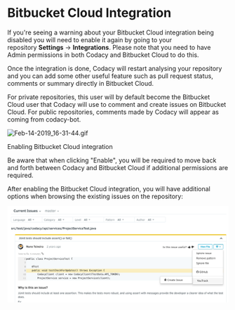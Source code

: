 # Bitbucket Cloud Integration

If you're seeing a warning about your Bitbucket Cloud integration being disabled you will need to enable it again by going to your repository **Settings** -> **Integrations**. Please note that you need to have Admin permissions in both Codacy and Bitbucket Cloud to do this. 

Once the integration is done, Codacy will restart analysing your repository and you can add some other useful feature such as pull request status, comments or summary directly in Bitbucket Cloud.

For private repositories, this user will by default become the Bitbucket Cloud user that Codacy will use to comment and create issues on Bitbucket Cloud. For public repositories, comments made by Codacy will appear as coming from codacy-bot.

![Feb-14-2019_16-31-44.gif](../../images/Feb-14-2019_16-31-44.gif) 

Enabling Bitbucket Cloud integration

Be aware that when clicking "Enable", you will be required to move back and forth between Codacy and Bitbucket Cloud if additional permissions are required.

After enabling the Bitbucket Cloud integration, you will have additional options when browsing the existing issues on the repository:

![Bitbucket Cloud integration](../../images/blobid0.png)
